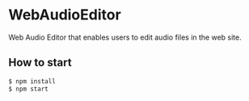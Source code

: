 # WebAudioEditor
Web Audio Editor that enables users to edit audio files in the web site.

## How to start

```sh
$ npm install
$ npm start
```
